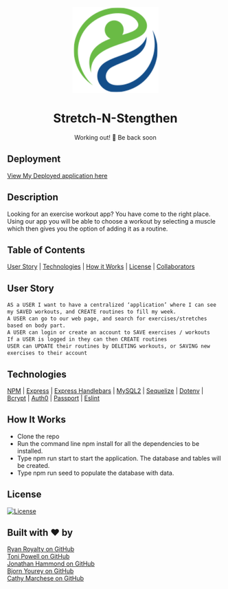 <p align="center">
  <img width="200" src="https://github.com/crrmarchese/stretch-n-strengthen/blob/main/public/assets/images/logo-main.png">
</p>



<h1 align="center">Stretch-N-Stengthen</h1> 
<p align="center">Working out! 💪 Be back soon</p>

## Deployment
<a href="http://stretch-n-strengthen.herokuapp.com">View My Deployed application here</a>

## Description
 Looking for an exercise workout app? You have come to the right place. Using our app you will be able to choose a workout by selecting a muscle which then gives you the option of adding it as a routine.

## Table of Contents
   [User Story](#user-story) | [Technologies](#technologies) | [How it Works](#how-it-works) | [License](#license) | [Collaborators](#collaborators)    


## User Story
```
AS a USER I want to have a centralized ‘application’ where I can see my SAVED workouts, and CREATE routines to fill my week.
A USER can go to our web page, and search for exercises/stretches based on body part.
A USER can login or create an account to SAVE exercises / workouts
If a USER is logged in they can then CREATE routines
USER can UPDATE their routines by DELETING workouts, or SAVING new exercises to their account
```
## Technologies
[NPM](https://www.npmjs.com/) | [Express](https://www.npmjs.com/package/express) | [Express Handlebars](https://www.npmjs.com/package/express-handlebars) | [MySQL2](https://www.npmjs.com/package/mysql2) | [Sequelize](https://www.npmjs.com/package/sequelize) | [Dotenv](https://www.npmjs.com/package/dotenv) | [Bcrypt](https://www.npmjs.com/package/bcrypt) | [Auth0](https://www.npmjs.com/package/auth0) | [Passport](https://www.npmjs.com/package/passport) | [Eslint](https://www.npmjs.com/package/eslint)

## How It Works
* Clone the repo
* Run the command line npm install for all the dependencies to be installed.
* Type npm run start to start the application. The database and tables will be created.
* Type npm run seed to populate the database with data. 




## License
[![License](https://img.shields.io/badge/License-MIT-blue.svg)](https://opensource.org/licenses/MIT)

## Built with ❤︎ by

[Ryan Royalty on GitHub](https://github.com/rroyalty)<br/>
[Toni Powell on GitHub](https://github.com/tonipow3ll)<br/>
[Jonathan Hammond on GitHub](https://github.com/Pythonidaer)<br/>
[Bjorn Yourey on GitHub](https://github.com/byourey)<br/>
[Cathy Marchese on GitHub](https://github.com/crrmarchese)<br/>

